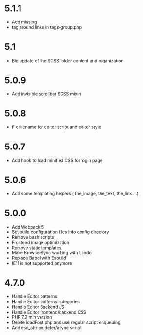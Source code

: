 # 5.1.1
- Add missing <li> tag around links in tags-group.php

# 5.1
- Big update of the SCSS folder content and organization

# 5.0.9
- Add invisible scrollbar SCSS mixin

# 5.0.8
- Fix filename for editor script and editor style

# 5.0.7
- Add hook to load minified CSS for login page

# 5.0.6
- Add some templating helpers ( the_image, the_text, the_link ...)

# 5.0.0
- Add Webpack 5
- Set build configuration files into config directory
- Remove bash scripts
- Frontend image optimization
- Remove static templates
- Make BrowserSync working with Lando
- Replace Babel with Esbuild
- IE11 is not supported anymore

# 4.7.0
 - Handle Editor patterns
 - Handle Editor patterns categories
 - Handle Editor Backend JS
 - Handle Editor frontend/backend CSS
 - PHP 7.2 min version
 - Delete loadFont.php and use regular script enqueuing
 - Add esc_attr on defer/async script